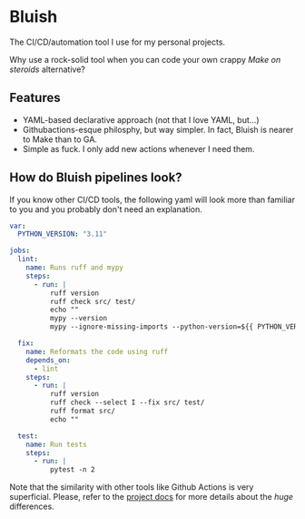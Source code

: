 # Bluish

The CI/CD/automation tool I use for my personal projects.

Why use a rock-solid tool when you can code your own crappy _Make on steroids_ alternative?

## Features

- YAML-based declarative approach (not that I love YAML, but...)
- Githubactions-esque philosphy, but way simpler. In fact, Bluish is nearer to Make than to GA.
- Simple as fuck. I only add new actions whenever I need them.

## How do Bluish pipelines look?

If you know other CI/CD tools, the following yaml will look more than familiar to you and you probably don't need an explanation.

```yaml
var:
  PYTHON_VERSION: "3.11"

jobs:
  lint:
    name: Runs ruff and mypy
    steps:
      - run: |
          ruff version
          ruff check src/ test/
          echo ""
          mypy --version
          mypy --ignore-missing-imports --python-version=${{ PYTHON_VERSION }} src/ test/

  fix:
    name: Reformats the code using ruff
    depends_on:
      - lint
    steps:
      - run: |
          ruff version
          ruff check --select I --fix src/ test/
          ruff format src/
          echo ""

  test:
    name: Run tests
    steps:
      - run: |
          pytest -n 2
```

Note that the similarity with other tools like Github Actions is very superficial. Please, refer to the [project docs](https://github.com/luismedel/bluish/wiki) for more details about the _huge_ differences.
